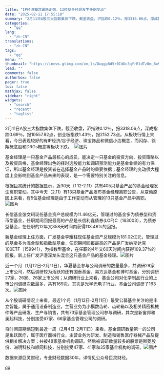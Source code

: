 ```yaml
---
title: "IP经济概念震荡走强，13位基金经理发生任职变动"
date: "2025-02-11 17:55:18"
summary: "2月11日A股三大指数集体下跌，截至收盘，沪指跌0.12％，报3318.06点，深成指跌0.69％，..."
categories:
  - "qq"
lang:
  - "zh-CN"
translations:
  - "zh-CN"
tags:
  - "qq"
menu: ""
thumbnail: "https://inews.gtimg.com/om_ls/Ouqgp8d5r0IdUc3qYrBldTz0m_6x9F4NSLLjiKOhockgAAA_640360/0"
lead: ""
comments: false
authorbox: false
pager: true
toc: false
mathjax: false
sidebar: "right"
widgets:
  - "search"
  - "recent"
  - "taglist"
---
```


2月11日A股三大指数集体下跌，截至收盘，沪指跌0.12％，报3318.06点，深成指跌0.69％，报10557.62点，创业板指跌1.43％，报2152.73点。从板块行情上来看，今日表现较好的有IP经济/谷子经济、珠宝饰品和微信小店概念，而闪存、徐翔概念股和DRGs概念等板块下跌。  ![图片](https://inews.gtimg.com/om_bt/OQj8ZIkDIZPyMImju8w0OEJOnU61x0a3j2NDh6MQinGSYAA/641)  


基金经理是一只基金产品最核心的成员，能决定一只基金的投资方向、投资策略以及投资风格，基金经理出色的择时选股能力和调研预测能力是基金业绩的有力保证，所以基金经理是投资者在选择基金产品时的重要依据；基金经理的变动很大程度上会影响到基金产品未来的表现，是一个需要特别关注的信息。

根据巨灵统计的数据显示，近30天（1.12-2.11）共有405只基金产品的基金经理发生离职变动。其中今天（2.11）有13只基金产品发布基金经理离职公告，从变动原因上来看，有5位基金经理是由于工作变动而从管理的13只基金产品中离职。![图片](https://inews.gtimg.com/om_bt/OHz25FADhpQjav0Kc0N5OnFETB-u6LqEWsFM2jZY70pNEAA/641)

长信基金张文琍现任基金资产总规模为11.46亿元，管理过的基金多为债券型和货币型基金，任职期间回报最高的产品是长信利鑫债券(LOF)C（163003），为债券型基金，在任职的12年又358天时间内获得113.48%的回报。

新基金经理上任方面，广发基金李耀柱现任基金资产总规模为181.02亿元，管理过的基金多为混合型和指数型基金，任职期间回报最高的产品是广发纳斯达克100ETF（159941），为指数型基金，在任职的4年又60天时间内获得109.37%的回报。新上任广发沪港深龙头混合这只基金产品的基金经理。![图片](https://inews.gtimg.com/om_bt/OOKF3yNAPpQ2skGsdBUcJMeDQhBhl9lIu7BR6Y18hdHDoAA/641)

近一个月（1月12日-2月11日），华夏基金参与公司调研的数量最多，共调研28家上市公司，然后调研较为活跃的还有国泰基金、易方达基金和博时基金，分别调研27家、26家、26家上市公司；从调研行业上来看，基金公司对化学制品行业的上市公司调研次数最多，共有169次，其次是光学光电子行业，基金公司调研了163次。![图片](https://inews.gtimg.com/om_bt/OafH4CBFI8gP2p-lKzAbtAFIeehaVnC6kZm97cK5bouzoAA/641)

从个股调研情况上来看，最近1个月（1月12日-2月11日）最受公募基金关注的是丰立智能，属于通用设备制造业，主营业务为小模数齿轮、齿轮箱以及相关精密机械件等产品研发、生产与销售，共有73家基金管理公司参与调研，其次是新宙邦和澜起科技，分别接受67家、66家基金管理公司的调研。

将时间周期缩短到最近一周（2月4日-2月11日）来看，基金调研数量第一的公司是鱼跃医疗，属于医疗器械行业，主营业务为研发、制造和销售医疗器械产品及提供相关解决方案；共被48家基金机构调研。然后被调研数量较多的股票是斯菱股份、洲明科技和顺网科技，分别接受47家、41家和35家基金机构的调研。![图片](https://inews.gtimg.com/om_bt/Oyn8ckKzqqRX7cjKDp_zh3EVRQD1UhGxwYRXKZknUPdRMAA/641)

数据来源巨灵财经，专业财经数据30年，详情见公众号巨灵财经。

[qq](https://new.qq.com/rain/a/20250211A071KY00)
